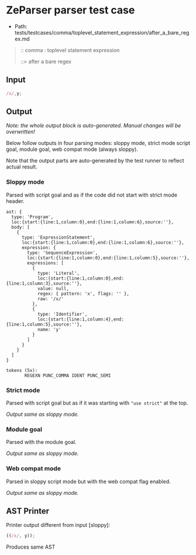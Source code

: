 # ZeParser parser test case

- Path: tests/testcases/comma/toplevel_statement_expression/after_a_bare_regex.md

> :: comma : toplevel statement expression
>
> ::> after a bare regex

## Input

`````js
/x/,y;
`````

## Output

_Note: the whole output block is auto-generated. Manual changes will be overwritten!_

Below follow outputs in four parsing modes: sloppy mode, strict mode script goal, module goal, web compat mode (always sloppy).

Note that the output parts are auto-generated by the test runner to reflect actual result.

### Sloppy mode

Parsed with script goal and as if the code did not start with strict mode header.

`````
ast: {
  type: 'Program',
  loc:{start:{line:1,column:0},end:{line:1,column:6},source:''},
  body: [
    {
      type: 'ExpressionStatement',
      loc:{start:{line:1,column:0},end:{line:1,column:6},source:''},
      expression: {
        type: 'SequenceExpression',
        loc:{start:{line:1,column:0},end:{line:1,column:5},source:''},
        expressions: [
          {
            type: 'Literal',
            loc:{start:{line:1,column:0},end:{line:1,column:3},source:''},
            value: null,
            regex: { pattern: 'x', flags: '' },
            raw: '/x/'
          },
          {
            type: 'Identifier',
            loc:{start:{line:1,column:4},end:{line:1,column:5},source:''},
            name: 'y'
          }
        ]
      }
    }
  ]
}

tokens (5x):
       REGEXN PUNC_COMMA IDENT PUNC_SEMI
`````

### Strict mode

Parsed with script goal but as if it was starting with `"use strict"` at the top.

_Output same as sloppy mode._

### Module goal

Parsed with the module goal.

_Output same as sloppy mode._

### Web compat mode

Parsed in sloppy script mode but with the web compat flag enabled.

_Output same as sloppy mode._

## AST Printer

Printer output different from input [sloppy]:

````js
((/x/, y));
````

Produces same AST
